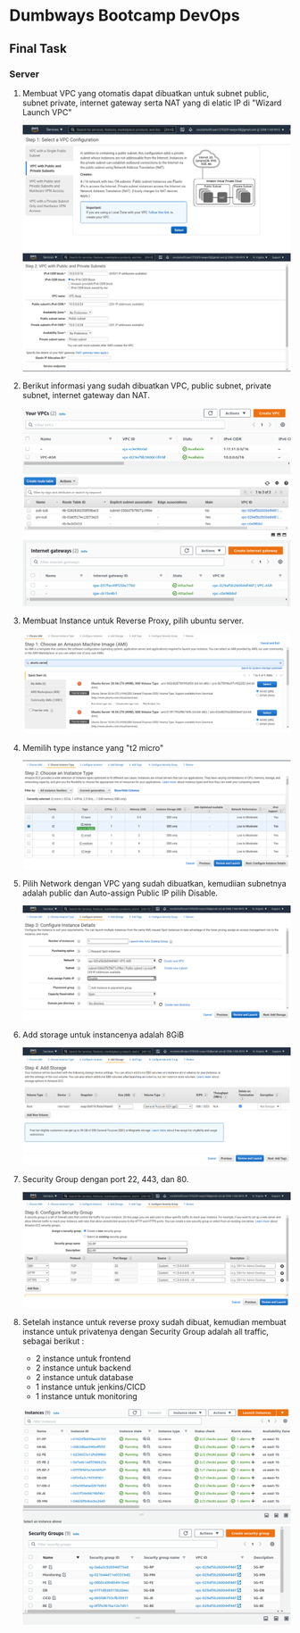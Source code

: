 # Dumbways Bootcamp DevOps
## Final Task
### Server

1. Membuat VPC yang otomatis dapat dibuatkan untuk subnet public, subnet private, internet gateway serta NAT yang di elatic IP di "Wizard Launch VPC"
   
   ![1](https://github.com/asepboy/bootcamp-dumbways/blob/main/Final%20Task/Server/1.png)
   ![2](https://github.com/asepboy/bootcamp-dumbways/blob/main/Final%20Task/Server/2.png)

2. Berikut informasi yang sudah dibuatkan VPC, public subnet, private subnet, internet gateway dan NAT.

   ![3](https://github.com/asepboy/bootcamp-dumbways/blob/main/Final%20Task/Server/3.png)
   ![4](https://github.com/asepboy/bootcamp-dumbways/blob/main/Final%20Task/Server/4.png)
   ![5](https://github.com/asepboy/bootcamp-dumbways/blob/main/Final%20Task/Server/5.png)
   
3. Membuat Instance untuk Reverse Proxy, pilih ubuntu server.

   ![6](https://github.com/asepboy/bootcamp-dumbways/blob/main/Final%20Task/Server/6.png)
   
4. Memilih type instance yang "t2 micro"

   ![7](https://github.com/asepboy/bootcamp-dumbways/blob/main/Final%20Task/Server/7.png)

5. Pilih Network dengan VPC yang sudah dibuatkan, kemudiian subnetnya adalah public dan Auto-assign Public IP pilih Disable.

   ![8](https://github.com/asepboy/bootcamp-dumbways/blob/main/Final%20Task/Server/8.png)
   
6. Add storage untuk instancenya adalah 8GiB

   ![9](https://github.com/asepboy/bootcamp-dumbways/blob/main/Final%20Task/Server/9.png)
   
7. Security Group dengan port 22, 443, dan 80.

   ![10](https://github.com/asepboy/bootcamp-dumbways/blob/main/Final%20Task/Server/10.png)
   
8. Setelah instance untuk reverse proxy sudah dibuat, kemudian membuat instance untuk privatenya dengan Security Group adalah all traffic, sebagai berikut :
    - 2 instance untuk frontend 
    - 2 instance untuk backend 
    - 2 instance untuk database
    - 1 instance untuk jenkins/CICD
    - 1 instance untuk monitoring

   ![11](https://github.com/asepboy/bootcamp-dumbways/blob/main/Final%20Task/Server/11.png)
   ![12](https://github.com/asepboy/bootcamp-dumbways/blob/main/Final%20Task/Server/12.png)
